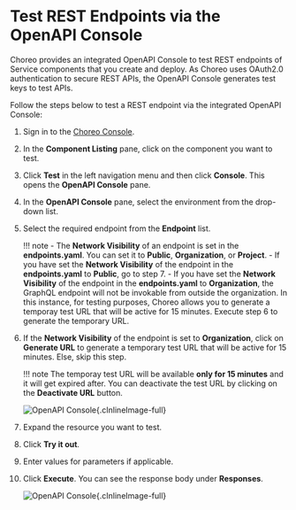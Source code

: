 # Test REST Endpoints via the OpenAPI Console

Choreo provides an integrated OpenAPI Console to test REST endpoints of Service components that you create and deploy.
As Choreo uses OAuth2.0 authentication to secure REST APIs, the OpenAPI Console generates test keys to test APIs.

Follow the steps below to test a REST endpoint via the integrated OpenAPI Console:

1. Sign in to the [Choreo Console](https://console.choreo.dev/).

2. In the **Component Listing** pane, click on the component you want to test.

3. Click **Test** in the left navigation menu and then click **Console**. This opens the **OpenAPI Console** pane.

4. In the **OpenAPI Console** pane, select the environment from the drop-down list.

5. Select the required endpoint from the **Endpoint** list.

    !!! note
        - The **Network Visibility** of an endpoint is set in the **endpoints.yaml**. You can set it to **Public**, **Organization**, or **Project**.
        - If you have set the **Network Visibility** of the endpoint in the **endpoints.yaml** to **Public**, go to step 7. 
        - If you have set the **Network Visibility** of the endpoint in the **endpoints.yaml** to **Organization**, the GraphQL endpoint will not be invokable from outside the organization. In this instance, for testing purposes, Choreo allows you to generate a temporay test URL that will be active for 15 minutes. Execute step 6 to generate the temporary URL. 

6. If the **Network Visibility** of the endpoint is set to **Organization**, click on **Generate URL** to generate a temporary test URL that will be active for 15 minutes. Else, skip this step. 

    !!! note
        The temporay test URL will be available **only for 15 minutes** and it will get expired after. You can deactivate the test URL by clicking on the **Deactivate URL** button.


    ![OpenAPI Console](../assets/img/testing/openapi-console-org.png){.cInlineImage-full}

7. Expand the resource you want to test.

8. Click **Try it out**.

9. Enter values for parameters if applicable.

10. Click **Execute**. You can see the response body under **Responses**.

    ![OpenAPI Console](../assets/img/testing/openapi-console.png){.cInlineImage-full}

